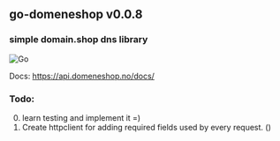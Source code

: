 ## go-domeneshop v0.0.8
### simple domain.shop dns library

![Go](https://github.com/ravndaa/go-domeneshop/workflows/Go/badge.svg)

Docs: https://api.domeneshop.no/docs/


### Todo:
0. learn testing and implement it =)
1. Create httpclient for adding required fields used by every request. ()